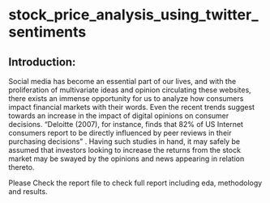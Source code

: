 # stock_price_analysis_using_twitter_sentiments
## Introduction:
Social media has become an essential part of our lives, and with the proliferation of multivariate ideas and opinion circulating these websites, there exists an immense opportunity for us to analyze how consumers impact financial markets with their words. Even the recent trends suggest towards an increase in the impact of digital opinions on consumer decisions. “Deloitte (2007), for instance, finds that 82% of US Internet consumers report to be directly influenced by peer reviews in their purchasing decisions” . Having such studies in hand, it may safely be assumed that investors looking to increase the returns from the stock market may be swayed by the opinions and news appearing in relation thereto.

Please Check the report file to check full report including eda, methodology and results.
